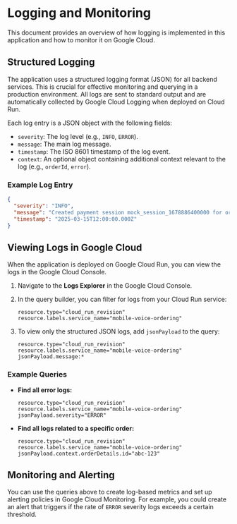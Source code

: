 # Logging and Monitoring

This document provides an overview of how logging is implemented in this application and how to monitor it on Google Cloud.

## Structured Logging

The application uses a structured logging format (JSON) for all backend services. This is crucial for effective monitoring and querying in a production environment. All logs are sent to standard output and are automatically collected by Google Cloud Logging when deployed on Cloud Run.

Each log entry is a JSON object with the following fields:
- `severity`: The log level (e.g., `INFO`, `ERROR`).
- `message`: The main log message.
- `timestamp`: The ISO 8601 timestamp of the log event.
- `context`: An optional object containing additional context relevant to the log (e.g., `orderId`, `error`).

### Example Log Entry

```json
{
  "severity": "INFO",
  "message": "Created payment session mock_session_1678886400000 for order abc-123",
  "timestamp": "2025-03-15T12:00:00.000Z"
}
```

## Viewing Logs in Google Cloud

When the application is deployed on Google Cloud Run, you can view the logs in the Google Cloud Console.

1.  Navigate to the **Logs Explorer** in the Google Cloud Console.
2.  In the query builder, you can filter for logs from your Cloud Run service:

    ```
    resource.type="cloud_run_revision"
    resource.labels.service_name="mobile-voice-ordering"
    ```

3.  To view only the structured JSON logs, add `jsonPayload` to the query:

    ```
    resource.type="cloud_run_revision"
    resource.labels.service_name="mobile-voice-ordering"
    jsonPayload.message:*
    ```

### Example Queries

- **Find all error logs:**
  ```
  resource.type="cloud_run_revision"
  resource.labels.service_name="mobile-voice-ordering"
  jsonPayload.severity="ERROR"
  ```

- **Find all logs related to a specific order:**
  ```
  resource.type="cloud_run_revision"
  resource.labels.service_name="mobile-voice-ordering"
  jsonPayload.context.orderDetails.id="abc-123"
  ```

## Monitoring and Alerting

You can use the queries above to create log-based metrics and set up alerting policies in Google Cloud Monitoring. For example, you could create an alert that triggers if the rate of `ERROR` severity logs exceeds a certain threshold.
